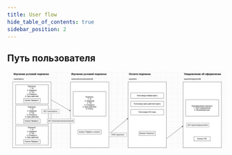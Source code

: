 ```yaml
---
title: User flow
hide_table_of_contents: true
sidebar_position: 2
---
```


## Путь пользователя

![alt text](image.png)


